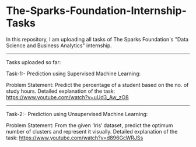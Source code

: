 # The-Sparks-Foundation-Internship-Tasks
In this repository, I am uploading all tasks of The Sparks Foundation's "Data Science and Business Analytics" internship. 


-----------------------------------------------------------------------------------------------------------------------------------------------------------------------------------

Tasks uploaded so far:

Task-1:- 
Prediction using Supervised Machine Learning:

Problem Statement: Predict the percentage of a student based on the no. of study hours.
Detailed explanation of the task: https://www.youtube.com/watch?v=uUd3_Aw_zO8

-----------------------------------------------------------------------------------------------------------------------------------------------------------------------------------

Task-2:- 
Prediction using Unsupervised Machine Learning:

Problem Statement: From the given ‘Iris’ dataset, predict the optimum number of clusters and represent it visually.
Detailed explanation of the task: https://www.youtube.com/watch?v=d896GcWRJSs
